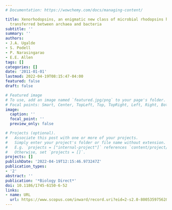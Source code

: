 ```yaml
---
# Documentation: https://wowchemy.com/docs/managing-content/

title: Xenorhodopsins, an enigmatic new class of microbial rhodopsins horizontally
  transferred between archaea and bacteria
subtitle: ''
summary: ''
authors:
- J.A. Ugalde
- S. Podell
- P. Narasingarao
- E.E. Allen
tags: []
categories: []
date: '2011-01-01'
lastmod: 2022-04-19T08:15:47-04:00
featured: false
draft: false

# Featured image
# To use, add an image named `featured.jpg/png` to your page's folder.
# Focal points: Smart, Center, TopLeft, Top, TopRight, Left, Right, BottomLeft, Bottom, BottomRight.
image:
  caption: ''
  focal_point: ''
  preview_only: false

# Projects (optional).
#   Associate this post with one or more of your projects.
#   Simply enter your project's folder or file name without extension.
#   E.g. `projects = ["internal-project"]` references `content/project/deep-learning/index.md`.
#   Otherwise, set `projects = []`.
projects: []
publishDate: '2022-04-19T12:15:46.973247Z'
publication_types:
- '2'
abstract: ''
publication: '*Biology Direct*'
doi: 10.1186/1745-6150-6-52
links:
- name: URL
  url: https://www.scopus.com/inward/record.uri?eid=2-s2.0-80053597562&doi=10.1186%2f1745-6150-6-52&partnerID=40&md5=b7e25a702e3b96f72c62d60bf77e6225
---
```

